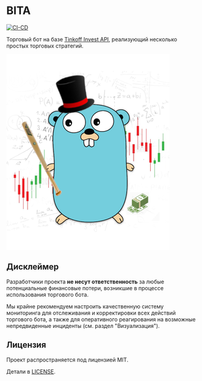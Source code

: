 # BITA

[![CI-CD](https://github.com/elkopass/BITA/actions/workflows/main.yml/badge.svg)](https://github.com/elkopass/BITA/actions/workflows/main.yml)

Торговый бот на базе [Tinkoff Invest API](https://github.com/Tinkoff/investAPI),
реализующий несколько простых торговых стратегий.

![TradeBot logo](assets/logo.png)

## Дисклеймер

Разработчики проекта **не несут ответственность** за любые потенциальные
финансовые потери, возникшие в процессе использования торгового бота.

Мы крайне рекомендуем настроить качественную систему мониторинга для
отслеживания и корректировки всех действий торгового бота, а также для 
оперативного реагирования на возможные непредвиденные инциденты 
(см. раздел "Визуализация").

## Лицензия

Проект распространяется под лицензией MIT.

Детали в [LICENSE](https://github.com/elkopass/BITA/blob/main/LICENSE).
